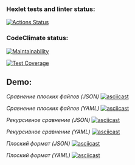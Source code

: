 ### Hexlet tests and linter status:
[![Actions Status](https://github.com/mi-sanity/python-project-50/actions/workflows/hexlet-check.yml/badge.svg)](https://github.com/mi-sanity/python-project-50/actions)

### CodeClimate status:
[![Maintainability](https://api.codeclimate.com/v1/badges/e9adbd7e0ba3898d6e28/maintainability)](https://codeclimate.com/github/mi-sanity/python-project-50/maintainability)

[![Test Coverage](https://api.codeclimate.com/v1/badges/e9adbd7e0ba3898d6e28/test_coverage)](https://codeclimate.com/github/mi-sanity/python-project-50/test_coverage)


## Demo:
*Сравнение плоских файлов (JSON)*
[![asciicast](https://asciinema.org/a/xj5KMVEnqTFFXbla8ZIfYRPTk.svg)](https://asciinema.org/a/xj5KMVEnqTFFXbla8ZIfYRPTk)

*Сравнение плоских файлов (YAML)*
[![asciicast](https://asciinema.org/a/ZpbdtFYj73zA7tdEH0WKNXc3Y.svg)](https://asciinema.org/a/ZpbdtFYj73zA7tdEH0WKNXc3Y)

*Рекурсивное сравнение (JSON)*
[![asciicast](https://asciinema.org/a/qCOgrAI0Dn8EFQHlXK2Iw6SNY.svg)](https://asciinema.org/a/qCOgrAI0Dn8EFQHlXK2Iw6SNY)

*Рекурсивное сравнение (YAML)*
[![asciicast](https://asciinema.org/a/1c31lsRAIoAFWO0dh7GAVRZek.svg)](https://asciinema.org/a/1c31lsRAIoAFWO0dh7GAVRZek)

*Плоский формат (JSON)*
[![asciicast](https://asciinema.org/a/V6HwaAq7Td4t5fBB1Sz8nqdXe.svg)](https://asciinema.org/a/V6HwaAq7Td4t5fBB1Sz8nqdXe)

*Плоский формат (YAML)*
[![asciicast](https://asciinema.org/a/f3Vbz3oRb4MkJmWUrwqFSNCxu.svg)](https://asciinema.org/a/f3Vbz3oRb4MkJmWUrwqFSNCxu)
